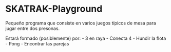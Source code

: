 SKATRAK-Playground
==================

Pequeño programa que consiste en varios juegos típicos de mesa para jugar entre dos presonas.

Estará formado (posiblemente) por:
	- 3 en raya
	- Conecta 4
	- Hundir la flota
	- Pong
	- Encontrar las parejas

